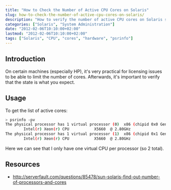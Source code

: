 ```yaml
---
title: "How to Check the Number of Active CPU Cores on Solaris"
slug: how-to-check-the-number-of-active-cpu-cores-on-solaris/
description: "How to verify the number of active CPU cores on Solaris systems, which is useful for licensing and resource allocation"
categories: ["Solaris", "System Administration"]
date: "2012-02-06T10:10:00+02:00"
lastmod: "2012-02-06T10:10:00+02:00"
tags: ["Solaris", "CPU", "cores", "hardware", "psrinfo"]
---
```


## Introduction

On certain machines (especially HP), it's very practical for licensing issues to be able to limit the number of cores. Afterwards, it's important to verify that the state is what you expect.

## Usage

To get the list of active cores:

``` bash hl_lines="2 4"
> psrinfo -pv
The physical processor has 1 virtual processor (0)  x86 (chipid 0x0 GenuineIntel family 6 model 44 step 2 clock 2800 MHz)
        Intel(r) Xeon(r) CPU           X5660  @ 2.80GHz
The physical processor has 1 virtual processor (1)  x86 (chipid 0x1 GenuineIntel family 6 model 44 step 2 clock 2800 MHz)
        Intel(r) Xeon(r) CPU           X5660  @ 2.80GHz
```

Here we can see that I only have one virtual CPU per processor (so 2 total).

## Resources
- http://serverfault.com/questions/85478/sun-solaris-find-out-number-of-processors-and-cores
